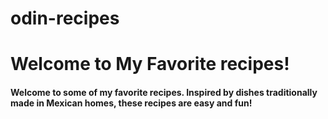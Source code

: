 # odin-recipes
<!DOCTYPE html>
<html lang="en">
  <h1>
    <meta charset="UTF-8">Welcome to My Favorite recipes!
  </h1>


</body>
  
  <body>
    <h4>Welcome to some of my favorite recipes. Inspired by dishes traditionally made in Mexican homes, these recipes are easy and fun!</h4>
   
    
  </body>

</html>
